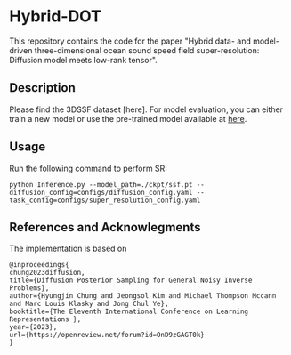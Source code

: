 # Hybrid-DOT

This repository contains the code for the paper "Hybrid data- and model-driven three-dimensional ocean sound speed field super-resolution: Diffusion model meets low-rank tensor".

## Description

Please find the 3DSSF dataset [here]. For model evaluation, you can either train a new model or use the pre-trained model available at [here](https://drive.google.com/file/d/15P59cckEFyhxVtwhUn3vCF7IbMz7cCae/view?usp=drive_link).

## Usage

Run the following command to perform SR:
```
python Inference.py --model_path=./ckpt/ssf.pt --diffusion_config=configs/diffusion_config.yaml --task_config=configs/super_resolution_config.yaml
```

## References and Acknowlegments
The implementation is based on
```
@inproceedings{
chung2023diffusion,
title={Diffusion Posterior Sampling for General Noisy Inverse Problems},
author={Hyungjin Chung and Jeongsol Kim and Michael Thompson Mccann and Marc Louis Klasky and Jong Chul Ye},
booktitle={The Eleventh International Conference on Learning Representations },
year={2023},
url={https://openreview.net/forum?id=OnD9zGAGT0k}
}
```
